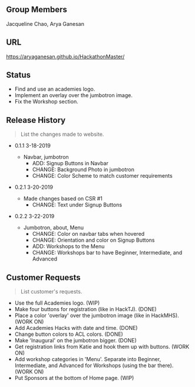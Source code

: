 ## Group Members

Jacqueline Chao, Arya Ganesan

## URL

https://aryaganesan.github.io/HackathonMaster/

## Status

  * Find and use an academies logo.
  * Implement an overlay over the jumbotron image.
  * Fix the Workshop section.

## Release History
> List the changes made to website.

* 0.1.1 3-18-2019
    * Navbar, jumbotron
      * ADD: Signup Buttons in Navbar
      * CHANGE:  Background Photo in jumbotron
      * CHANGE: Color Scheme to match customer requirements


* 0.2.1 3-20-2019
    * Made changes based on CSR #1
      * CHANGE: Text under Signup Buttons

* 0.2.2 3-22-2019
    * Jumbotron, about, Menu
      * CHANGE: Color on navbar tabs when hovered
      * CHANGE: Orientation and color on Signup Buttons
      * ADD: Workshops to the Menu
      * CHANGE: Workshops bar to have Beginner, Intermediate, and Advanced

## Customer Requests
> List customer's requests.

  * Use the full Academies logo. (WIP)
  * Make four buttons for registration (like in HackTJ). (DONE)
  * Place a color 'overlay' over the jumbotron image (like in HackMHS). (WORK ON)
  * Add Academies Hacks with date and time. (DONE)
  * Change button colors to ACL colors. (DONE)
  * Make 'Inaugural' on the jumbotron bigger. (DONE)
  * Get registration links from Katie and hook them up with buttons. (WORK ON)
  * Add workshop categories in 'Menu'. Separate into Beginner, Intermediate,
    and Advanced for Workshops (using the bar there). (WORK ON)
  * Put Sponsors at the bottom of Home page. (WIP)
